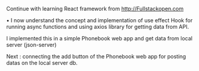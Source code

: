 Continue with learning React framework from http://Fullstackopen.com

• I now understand the concept and implementation of use effect Hook for running async functions and using axios library for getting data from API.

 I implemented this in a simple Phonebook web app and get data from local server (json-server)

 Next : connecting the add button of the Phonebook web app for posting datas on the local server db.
